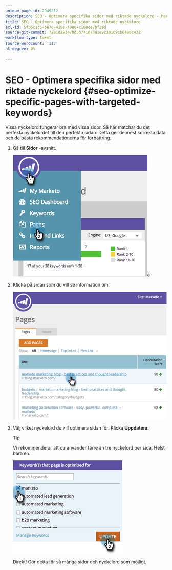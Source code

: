 ```yaml
---
unique-page-id: 2949212
description: SEO - Optimera specifika sidor med riktade nyckelord - Marketo Docs - produktdokumentation
title: SEO - Optimera specifika sidor med riktade nyckelord
exl-id: 5f36c1c5-be76-419e-a9e0-c180ce7bf2ed
source-git-commit: 72e1d29347bd5b77107da1e9c30169cb6490c432
workflow-type: tm+mt
source-wordcount: '113'
ht-degree: 0%

---
```


# SEO - Optimera specifika sidor med riktade nyckelord {#seo-optimize-specific-pages-with-targeted-keywords}

Vissa nyckelord fungerar bra med vissa sidor. Så här matchar du det perfekta nyckelordet till den perfekta sidan. Detta ger de mest korrekta data och de bästa rekommendationerna för förbättring.

1. Gå till **Sidor** -avsnitt.

   ![](assets/image2014-9-18-12-3a52-3a28.png)a

1. Klicka på sidan som du vill se information om.

   ![](assets/image2014-9-18-12-3a52-3a41.png)

1. Välj vilket nyckelord du vill optimera sidan för. Klicka **Uppdatera**.

   >[!TIP]
   >
   >Vi rekommenderar att du använder färre än tre nyckelord per sida. Helst bara en.

   ![](assets/image2014-9-18-12-3a52-3a46.png)

   Direkt! Gör detta för så många sidor och nyckelord som möjligt.
